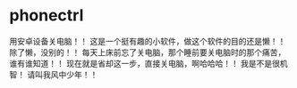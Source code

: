 phonectrl
=========
用安卓设备关电脑！！
这是一个挺有趣的小软件，做这个软件的目的还是懒！！除了懒，没别的！！
每天上床前忘了关电脑，那个睡前要关电脑时的那个痛苦，谁有谁知道！！
现在就是省却这一步，直接关电脑，啊哈哈哈！！
我是不是很机智！
请叫我风中少年！！
